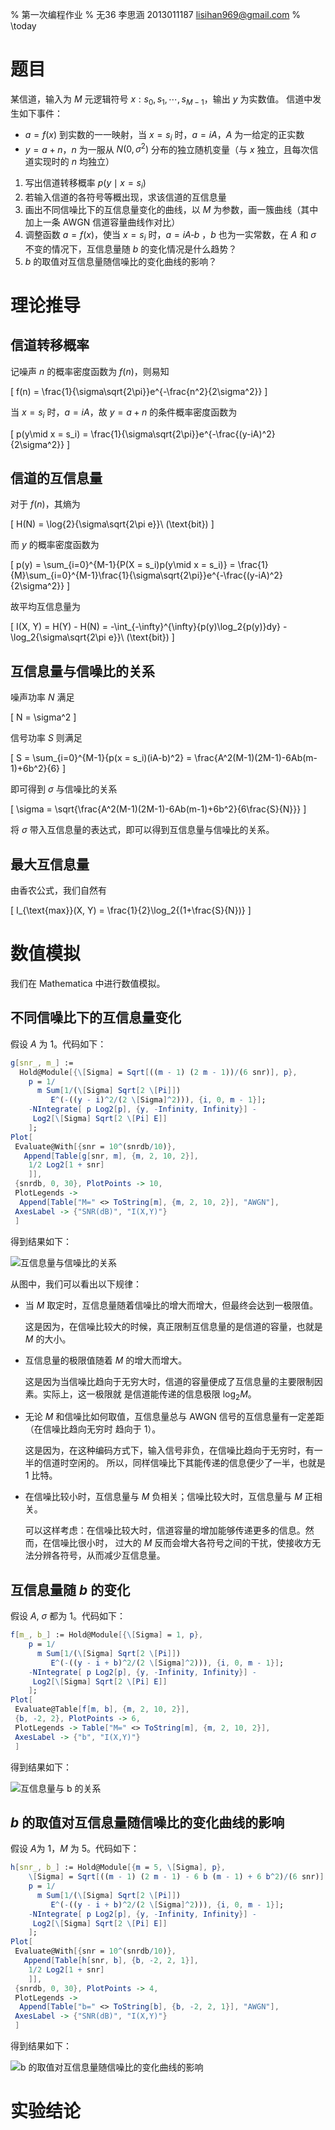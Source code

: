 % 第一次编程作业
% 无36
  李思涵
  2013011187
  <lisihan969@gmail.com>
% \today

# 题目

某信道，输入为 $M$ 元逻辑符号 $x: s_0, s_1, \cdots, s_{M-1}$，输出 $y$ 为实数值。
信道中发生如下事件：

- $a = f(x)$ 到实数的一一映射，当 $x = s_i$ 时，$a = iA$，$A$ 为一给定的正实数
- $y = a + n$，$n$ 为一服从 $N(0, \sigma^2)$ 分布的独立随机变量（与 $x$ 独立，且每次信道实现时的 $n$ 均独立）

1. 写出信道转移概率 $p(y\mid x = s_i)$
2. 若输入信道的各符号等概出现，求该信道的互信息量
3. 画出不同信噪比下的互信息量变化的曲线，以 $M$ 为参数，画一簇曲线（其中加上一条 AWGN 信道容量曲线作对比）
4. 调整函数 $a = f(x)$，使当 $x = s_i$ 时，$a = iA ‐ b$ ，$b$ 也为一实常数，在 $A$ 和 $\sigma$ 不变的情况下，互信息量随 $b$ 的变化情况是什么趋势？
5. $b$ 的取值对互信息量随信噪比的变化曲线的影响？

# 理论推导

## 信道转移概率

记噪声 $n$ 的概率密度函数为 $f(n)$，则易知

\[
  f(n) = \frac{1}{\sigma\sqrt{2\pi}}e^{-\frac{n^2}{2\sigma^2}}
\]

当 $x = s_i$ 时，$a = iA$，故 $y = a + n$ 的条件概率密度函数为

\[
  p(y\mid x = s_i) = \frac{1}{\sigma\sqrt{2\pi}}e^{-\frac{(y-iA)^2}{2\sigma^2}}
\]

## 信道的互信息量

对于 $f(n)$，其熵为

\[
  H(N) = \log{2}{\sigma\sqrt{2\pi e}}\ (\text{bit})
\]

而 $y$ 的概率密度函数为

\[
  p(y) = \sum_{i=0}^{M-1}{P(X = s_i)p(y\mid x = s_i)}
       = \frac{1}{M}\sum_{i=0}^{M-1}\frac{1}{\sigma\sqrt{2\pi}}e^{-\frac{(y-iA)^2}{2\sigma^2}}
\]


故平均互信息量为

\[
  I(X, Y) = H(Y) - H(N) = -\int_{-\infty}^{\infty}{p(y)\log_2{p(y)}dy} - 
                          \log_2{\sigma\sqrt{2\pi e}}\ (\text{bit})
\]

## 互信息量与信噪比的关系

噪声功率 $N$ 满足

\[
  N = \sigma^2
\]

信号功率 $S$ 则满足

\[
  S = \sum_{i=0}^{M-1}{p(x = s_i)(iA-b)^2}
    = \frac{A^2(M-1)(2M-1)-6Ab(m-1)+6b^2}{6}
\]

即可得到 $\sigma$ 与信噪比的关系

\[
  \sigma = \sqrt{\frac{A^2(M-1)(2M-1)-6Ab(m-1)+6b^2}{6\frac{S}{N}}}
\]

将 $\sigma$ 带入互信息量的表达式，即可以得到互信息量与信噪比的关系。

## 最大互信息量

由香农公式，我们自然有

\[
  I_{\text{max}}(X, Y) = \frac{1}{2}\log_2{(1+\frac{S}{N})}
\]

# 数值模拟

我们在 Mathematica 中进行数值模拟。

## 不同信噪比下的互信息量变化

假设 $A$ 为 1。代码如下：

```mathematica
g[snr_, m_] := 
  Hold@Module[{\[Sigma] = Sqrt[((m - 1) (2 m - 1))/(6 snr)], p},
    p = 1/
      m Sum[1/(\[Sigma] Sqrt[2 \[Pi]])
         E^(-((y - i)^2/(2 \[Sigma]^2))), {i, 0, m - 1}];
    -NIntegrate[ p Log2[p], {y, -Infinity, Infinity}] - 
     Log2[\[Sigma] Sqrt[2 \[Pi] E]]
    ];
Plot[
 Evaluate@With[{snr = 10^(snrdb/10)},
   Append[Table[g[snr, m], {m, 2, 10, 2}],
    1/2 Log2[1 + snr]
    ]],
 {snrdb, 0, 30}, PlotPoints -> 10,
 PlotLegends -> 
  Append[Table["M=" <> ToString[m], {m, 2, 10, 2}], "AWGN"],
 AxesLabel -> {"SNR(dB)", "I(X,Y)"}
 ]
```

得到结果如下：

![互信息量与信噪比的关系](I-SNR-M.png)

从图中，我们可以看出以下规律：

- 当 $M$ 取定时，互信息量随着信噪比的增大而增大，但最终会达到一极限值。

    这是因为，在信噪比较大的时候，真正限制互信息量的是信道的容量，也就是 $M$ 的大小。

- 互信息量的极限值随着 $M$ 的增大而增大。

    这是因为当信噪比趋向于无穷大时，信道的容量便成了互信息量的主要限制因素。实际上，这一极限就
    是信道能传递的信息极限 $\log_2{M}$。

- 无论 $M$ 和信噪比如何取值，互信息量总与 AWGN 信号的互信息量有一定差距（在信噪比趋向无穷时
  趋向于 1）。

    这是因为，在这种编码方式下，输入信号非负，在信噪比趋向于无穷时，有一半的信道时空闲的。
    所以，同样信噪比下其能传递的信息便少了一半，也就是 1 比特。

- 在信噪比较小时，互信息量与 $M$ 负相关；信噪比较大时，互信息量与 $M$ 正相关。

    可以这样考虑：在信噪比较大时，信道容量的增加能够传递更多的信息。然而，在信噪比很小时，
    过大的 $M$ 反而会增大各符号之间的干扰，使接收方无法分辨各符号，从而减少互信息量。

## 互信息量随 $b$ 的变化

假设 $A$, $\sigma$ 都为 1。代码如下：

```mathematica
f[m_, b_] := Hold@Module[{\[Sigma] = 1, p},
    p = 1/
      m Sum[1/(\[Sigma] Sqrt[2 \[Pi]])
         E^(-((y - i + b)^2/(2 \[Sigma]^2))), {i, 0, m - 1}];
    -NIntegrate[ p Log2[p], {y, -Infinity, Infinity}] - 
     Log2[\[Sigma] Sqrt[2 \[Pi] E]]
    ];
Plot[
 Evaluate@Table[f[m, b], {m, 2, 10, 2}],
 {b, -2, 2}, PlotPoints -> 6,
 PlotLegends -> Table["M=" <> ToString[m], {m, 2, 10, 2}],
 AxesLabel -> {"b", "I(X,Y)"}
 ]
```

得到结果如下：

![互信息量与 $b$ 的关系](I-b.png)

## $b$ 的取值对互信息量随信噪比的变化曲线的影响

假设 $A$为 1，$M$ 为 5。代码如下：

```mathematica
h[snr_, b_] := Hold@Module[{m = 5, \[Sigma], p},
    \[Sigma] = Sqrt[((m - 1) (2 m - 1) - 6 b (m - 1) + 6 b^2)/(6 snr)];
    p = 1/
      m Sum[1/(\[Sigma] Sqrt[2 \[Pi]])
         E^(-((y - i + b)^2/(2 \[Sigma]^2))), {i, 0, m - 1}];
    -NIntegrate[ p Log2[p], {y, -Infinity, Infinity}] - 
     Log2[\[Sigma] Sqrt[2 \[Pi] E]]
    ];
Plot[
 Evaluate@With[{snr = 10^(snrdb/10)},
   Append[Table[h[snr, b], {b, -2, 2, 1}],
    1/2 Log2[1 + snr]
    ]],
 {snrdb, 0, 30}, PlotPoints -> 4,
 PlotLegends -> 
  Append[Table["b=" <> ToString[b], {b, -2, 2, 1}], "AWGN"],
 AxesLabel -> {"SNR(dB)", "I(X,Y)"}
 ]
```

得到结果如下：

![$b$ 的取值对互信息量随信噪比的变化曲线的影响](I-SNR-b.png)

# 实验结论
